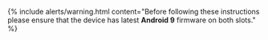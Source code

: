 {% include alerts/warning.html content="Before following these instructions please ensure that the device has latest **Android 9** firmware on both slots." %}
